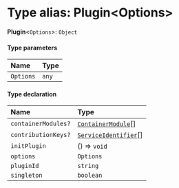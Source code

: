 # Type alias: Plugin\<Options>

**Plugin**<`Options`>: `Object`

#### Type parameters

| Name | Type |
| :------ | :------ |
| `Options` | `any` |

#### Type declaration

| Name | Type |
| :------ | :------ |
| `containerModules?` | [`ContainerModule`](/en/auto-docs/fixed-layout-editor/interfaces/interfaces.ContainerModule.md)\[] |
| `contributionKeys?` | [`ServiceIdentifier`](/en/auto-docs/fixed-layout-editor/types/interfaces.ServiceIdentifier.md)\[] |
| `initPlugin` | () => `void` |
| `options` | `Options` |
| `pluginId` | `string` |
| `singleton` | `boolean` |
